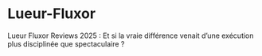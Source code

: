 # Lueur-Fluxor
Lueur Fluxor Reviews 2025 : Et si la vraie différence venait d’une exécution plus disciplinée que spectaculaire ?
